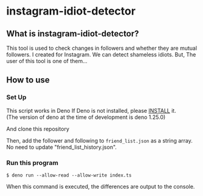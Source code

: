 # instagram-idiot-detector

## What is instagram-idiot-detector?
This tool is used to check changes in followers and whether they are mutual
followers. I created for Instagram. We can detect shameless idiots. But, The
user of this tool is one of them...

## How to use
### Set Up
This script works in Deno If Deno is not installed, please
[INSTALL](https://deno.land/#installation) it.<br>
(The version of deno at the time of development is deno 1.25.0)

And clone this repository

Then, add the follower and following to `friend_list.json` as a string array.
No need to update "friend_list_history.json".

### Run this program
```
$ deno run --allow-read --allow-write index.ts
```
When this command is executed, the differences are output to the console.
